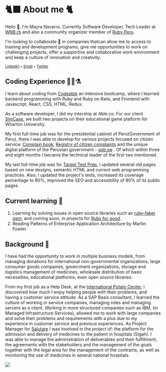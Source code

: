 # 🐈‍⬛ About me 🐈
Hello 👋, I'm Mayra Navarro. Currently Software Developer, Tech Leader at [WNB.rb](https://www.wnb-rb.dev/) and also a community organizer member of [Ruby Peru](https://ruby.pe/).

I'm looking to collaborate 👯 in companies thatcan allow me to access to training and development programs, give me opportunities to work on challenging projects, offer a supportive and collaborative work environment and keep a culture of innovation and creativity.

<sub>[Linkedin](https://www.linkedin.com/in/mayralucianavarro/?locale=en_US) •
[Email](mailto:mayranavarro@outlook.com) •
[Twitter](https://twitter.com/mayralunavarro)
</sub>

## Coding Experience 🧪🥼⚗️
I learn about coding from [Codeable](https://github.com/codeableorg) an intensive bootcamp, where I learned backend programming with Ruby and Ruby on Rails, and Frontend with Javascript, React, CSS, HTML, Redux.

As a software developer, I did my intership at Able.co. For our client [SimCase](https://simcase.io/), we built two projects on their educational game platform for Wharton University.

My first full-time job was for the presidential cabinet of Perú(Government of Peru), there I was able to develop for various projects focused on citizen service: [Complain book](https://reclamos.servicios.gob.pe/), [Registry of citizen complaints](https://denuncias.servicios.gob.pe/) and the unique digital platform of the Peruvian government - [gob.pe](https://www.gob.pe/) . Of which within three and eight months I became the technical leader of the first two mentioned.

My last full-time job was for [Target Test Prep](https://www.targettestprep.com/), I updated several old pages based on new designs, semantic HTML and current web programming practices. Also, I updated the project's tests, increased its coverage percentage to 60%, improved the SEO and accessibility of 80% of its public pages.

## Current learning 🌱
1. Learning by solving issues in open source libraries such as [ruby-faker gem](https://github.com/faker-ruby/faker); and coming soon, in projects for [Ruby for good](https://github.com/rubyforgood).
2. Reading Patterns of Enterprise Application Architecture by Martin Fowler.

## Background 📜
I have had the opportunity to work in multiple business models, from managing donations for international non-governmental organizations, large consumer goods companies, government organizations, storage and logistics management of medicines, wholesale distribution of basic necessities, educational platforms, even open source libraries.

From my first job as a Help Desk, at the [International Potato Center](https://cipotato.org/), I discovered how much I enjoy helping people with their problems, and having a customer service attitude. As a SAP Basis consultant, I learned the culture of working in service companies, managing roles and managing servers as a client. Working in more structured companies such as IBM, (in Managed Infrastructure Services), allowed me to work with large companies and solve their problems and requirements with a plus due to my experience in customer service and previous experiences. As Project Manager for [Salutare](https://www.salutare.com.pe/) I was involved in the project of: the platform for the admission and delivery of medicines to the patient in hospitals (Sigah). I was able to manage the administration of deliverables and their fulfillment, the agreements with the stakeholders and the management of the goals together with the legal area for the management of the contracts, as well as monitoring the use of medicines in several national hospitals.

![](https://komarev.com/ghpvc/?username=luciagirasoles&color=brightgreen)

<!--
**luciagirasoles/luciagirasoles** is a ✨ _special_ ✨ repository because its `README.md` (this file) appears on your GitHub profile.

Here are some ideas to get you started:

- 🔭 I’m currently working on ...
- 🌱 I’m currently learning ...
- 👯 I’m looking to collaborate on ...
- 🤔 I’m looking for help with ...
- 💬 Ask me about ...
- 📫 How to reach me: ...
- 😄 Pronouns: ...
- ⚡ Fun fact: ...
-->
